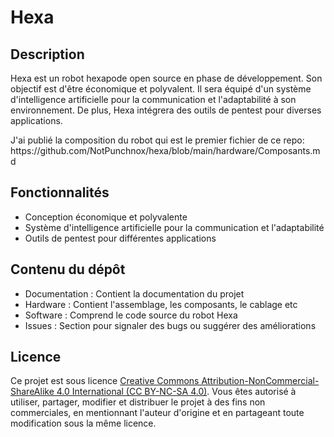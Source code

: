 
<body>
  <h1>Hexa</h1>

  <h2>Description</h2>

  <p>Hexa est un robot hexapode open source en phase de développement. Son objectif est d'être économique et polyvalent. Il sera équipé d'un système d'intelligence artificielle pour la communication et l'adaptabilité à son environnement. De plus, Hexa intégrera des outils de pentest pour diverses applications.</p>

  <p>J'ai publié la composition du robot qui est le premier fichier de ce repo: https://github.com/NotPunchnox/hexa/blob/main/hardware/Composants.md</p>

  <h2>Fonctionnalités</h2>

  <ul>
    <li>Conception économique et polyvalente</li>
    <li>Système d'intelligence artificielle pour la communication et l'adaptabilité</li>
    <li>Outils de pentest pour différentes applications</li>
  </ul>

  <h2>Contenu du dépôt</h2>

  <ul>
    <li>Documentation : Contient la documentation du projet</li>
    <li>Hardware : Contient l'assemblage, les composants, le cablage etc</li>
    <li>Software : Comprend le code source du robot Hexa</li>
    <li>Issues : Section pour signaler des bugs ou suggérer des améliorations</li>
  </ul>

  <h2>Licence</h2>

  <p>Ce projet est sous licence <a href="https://creativecommons.org/licenses/by-nc-sa/4.0/deed.fr">Creative Commons Attribution-NonCommercial-ShareAlike 4.0 International (CC BY-NC-SA 4.0)</a>. Vous êtes autorisé à utiliser, partager, modifier et distribuer le projet à des fins non commerciales, en mentionnant l'auteur d'origine et en partageant toute modification sous la même licence.</p>
</body>
